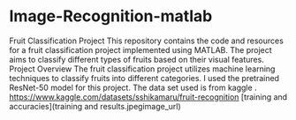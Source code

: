 # Image-Recognition-matlab
Fruit Classification Project
This repository contains the code and resources for a fruit classification project implemented using MATLAB. The project aims to classify different types of fruits based on their visual features.
Project Overview
The fruit classification project utilizes machine learning techniques to classify fruits into different categories.
I used the pretrained ResNet-50 model for this project.
The data set used is from kaggle . https://www.kaggle.com/datasets/sshikamaru/fruit-recognition
[training and accuracies](training and results.jpegimage_url)
